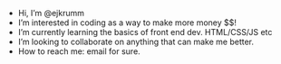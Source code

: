 - Hi, I’m @ejkrumm
- I’m interested in coding as a way to make more money $$!
- I’m currently learning the basics of front end dev.  HTML/CSS/JS etc
- I’m looking to collaborate on anything that can make me better.
- How to reach me: email for sure.

<!---
ejkrumm/ejkrumm is a ✨ special ✨ repository because its `README.md` (this file) appears on your GitHub profile.
You can click the Preview link to take a look at your changes.
--->
